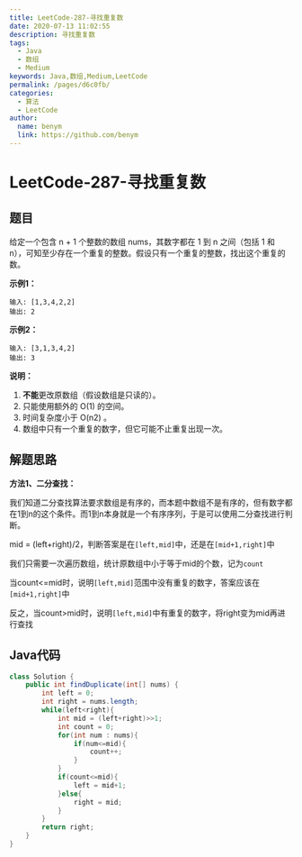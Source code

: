 ```yaml
---
title: LeetCode-287-寻找重复数
date: 2020-07-13 11:02:55
description: 寻找重复数
tags: 
  - Java
  - 数组
  - Medium
keywords: Java,数组,Medium,LeetCode
permalink: /pages/d6c0fb/
categories: 
  - 算法
  - LeetCode
author: 
  name: benym
  link: https://github.com/benym
---
```


# LeetCode-287-寻找重复数

## 题目

给定一个包含 n + 1 个整数的数组 nums，其数字都在 1 到 n 之间（包括 1 和 n），可知至少存在一个重复的整数。假设只有一个重复的整数，找出这个重复的数。



**示例1：**

```
输入: [1,3,4,2,2]
输出: 2
```

**示例2：**

```
输入: [3,1,3,4,2]
输出: 3
```

**说明：**

1. **不能**更改原数组（假设数组是只读的）。
2. 只能使用额外的 O(1) 的空间。
3. 时间复杂度小于 O(n2) 。
4. 数组中只有一个重复的数字，但它可能不止重复出现一次。

## 解题思路

**方法1、二分查找：**

我们知道二分查找算法要求数组是有序的，而本题中数组不是有序的，但有数字都在1到n的这个条件。而1到n本身就是一个有序序列，于是可以使用二分查找进行判断。

mid = (left+right)/2，判断答案是在`[left,mid]`中，还是在`[mid+1,right]`中

我们只需要一次遍历数组，统计原数组中小于等于mid的个数，记为`count`

当count<=mid时，说明`[left,mid]`范围中没有重复的数字，答案应该在`[mid+1,right]`中

反之，当count>mid时，说明`[left,mid]`中有重复的数字，将right变为mid再进行查找

## Java代码


```java
class Solution {
    public int findDuplicate(int[] nums) {
        int left = 0;
        int right = nums.length;
        while(left<right){
            int mid = (left+right)>>1;
            int count = 0;
            for(int num : nums){
                if(num<=mid){
                    count++;
                }
            }
            if(count<=mid){
                left = mid+1;
            }else{
                right = mid;
            }
        }
        return right;
    }
}
```



